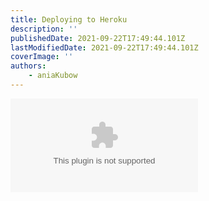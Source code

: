 ```yaml
---
title: Deploying to Heroku
description: ''
publishedDate: 2021-09-22T17:49:44.101Z
lastModifiedDate: 2021-09-22T17:49:44.101Z
coverImage: ''
authors:
    - aniaKubow
---
```


<Embed
	type="youtube"
	url="https://youtu.be/GK4Pl-GmPHk?t=3033"
	title="Deploying to Heroku"
/>
